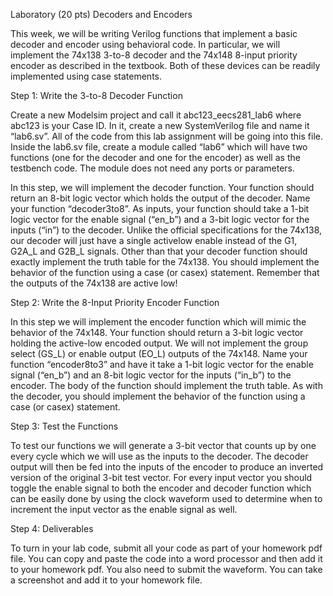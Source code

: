 Laboratory (20 pts) 
Decoders and Encoders  
 
This week, we will be writing Verilog functions that implement a basic decoder and encoder using behavioral code.  In particular, we will implement the 74x138 3-to-8 decoder and the 74x148 8-input priority encoder as described in the textbook.  Both of these devices can be readily implemented using case statements. 
 
Step 1: Write the 3-to-8 Decoder Function 
 
Create a new Modelsim project and call it abc123_eecs281_lab6 where abc123 is your Case ID.  In it, create a new SystemVerilog file and name it “lab6.sv”.  All of the code from this lab assignment will be going into this file.  Inside the lab6.sv file, create a module called “lab6” which will have two functions (one for the decoder and one for the encoder) as well as the testbench code.  The module does not need any ports or parameters. 
 
In this step, we will implement the decoder function.  Your function should return an 8-bit logic vector which holds the output of the decoder.  Name your function “decoder3to8”.  As inputs, your function should take a 1-bit logic vector for the enable signal (“en_b”) and a 3-bit logic vector for the inputs (“in”) to the decoder.  Unlike the official specifications for the 74x138, our decoder will just have a single activelow enable instead of the G1, G2A_L and G2B_L signals.  Other than that your decoder function should exactly implement the truth table for the 74x138.  You should implement the behavior of the function using a case (or casex) statement.  Remember that the outputs of the 74x138 are active low! 
 
Step 2: Write the 8-Input Priority Encoder Function 
 
In this step we will implement the encoder function which will mimic the behavior of the 74x148.  Your function should return a 3-bit logic vector holding the active-low encoded output.  We will not implement the group select (GS_L) or enable output (EO_L) outputs of the 74x148.  Name your function 
“encoder8to3” and have it take a 1-bit logic vector for the enable signal (“en_b”) and an 8-bit logic vector for the inputs (“in_b”) to the encoder.  The body of the function should implement the truth table.  As with the decoder, you should implement the behavior of the function using a case (or casex) statement. 
 
Step 3: Test the Functions 
 
To test our functions we will generate a 3-bit vector that counts up by one every cycle which we will use as the inputs to the decoder.  The decoder output will then be fed into the inputs of the encoder to produce an inverted version of the original 3-bit test vector.  For every input vector you should toggle the enable signal to both the encoder and decoder function which can be easily done by using the clock waveform used to determine when to increment the input vector as the enable signal as well. 
 
Step 4: Deliverables 
 
To turn in your lab code, submit all your code as part of your homework pdf file. You can copy and paste the code into a word processor and then add it to your homework pdf. You also need to submit the waveform. You can take a screenshot and add it to your homework file. 
